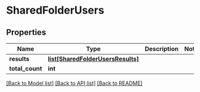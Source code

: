 # SharedFolderUsers

## Properties
Name | Type | Description | Notes
------------ | ------------- | ------------- | -------------
**results** | [**list[SharedFolderUsersResults]**](SharedFolderUsersResults.md) |  | 
**total_count** | **int** |  | 

[[Back to Model list]](../README.md#documentation-for-models) [[Back to API list]](../README.md#documentation-for-api-endpoints) [[Back to README]](../README.md)

